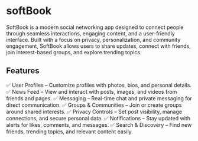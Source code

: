 # softBook
SoftBook is a modern social networking app designed to connect people through seamless interactions, engaging content, and a user-friendly interface. Built with a focus on privacy, personalization, and community engagement, SoftBook allows users to share updates, connect with friends, join interest-based groups, and explore trending topics.

## Features

✅ User Profiles – Customize profiles with photos, bios, and personal details.
✅ News Feed – View and interact with posts, images, and videos from friends and pages.
✅ Messaging – Real-time chat and private messaging for direct communication.
✅ Groups & Communities – Join or create groups around shared interests.
✅ Privacy Controls – Set post visibility, manage connections, and secure personal data.
✅ Notifications – Stay updated with alerts for likes, comments, and messages.
✅ Search & Discovery – Find new friends, trending topics, and relevant content easily.